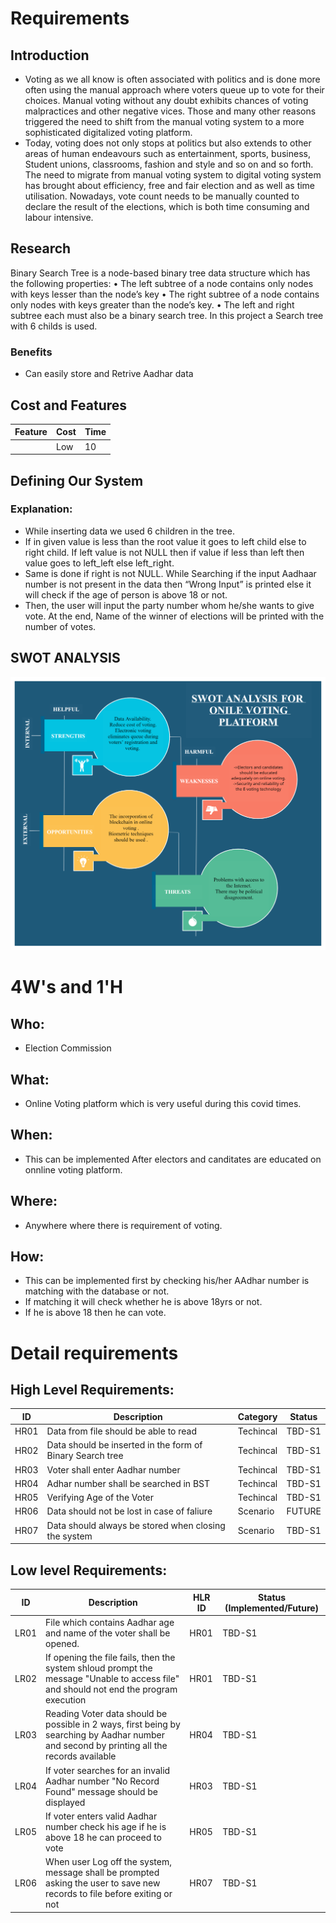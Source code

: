 # Requirements
## Introduction
* Voting as we all know is often associated with politics and is done more often using the manual approach where voters queue up to vote for their choices. Manual voting without any doubt exhibits chances of voting malpractices and other negative vices. Those and many other reasons triggered the need to shift from the manual voting system to a more sophisticated digitalized voting platform. 
* Today, voting does not only stops at politics but also extends to other areas of human endeavours such as entertainment, sports, business, Student unions, classrooms, fashion and style and so on and so forth. The need to migrate from manual voting system to digital voting system has brought about efficiency, free and fair election and as well as time utilisation. Nowadays, vote count needs to be manually counted to declare the result of the elections, which is both time consuming and labour intensive. 

## Research
Binary Search Tree is a node-based binary tree data structure which has the following properties: 
• The left subtree of a node contains only nodes with keys lesser than the node’s key 
• The right subtree of a node contains only nodes with keys greater than the node’s key. 
• The left and right subtree each must also be a binary search tree. In this project a Search tree with 6 childs is used. 


### Benefits
* Can easily store and Retrive Aadhar data 
## Cost and Features
Feature | Cost | Time
| ----- | ----- | ----- |
|       |   Low | 10    |


## Defining Our System
### Explanation:
* While inserting data we used 6 children in the tree. 
* If in given value is less than the root value it goes to left child else to right   child. If left value is not NULL then if value if less than left then value goes to left_left else left_right.
* Same is done if right is not NULL. While Searching if the input Aadhaar number is not present in the data then “Wrong Input” is printed else it will check if the age of person is above 18 or not. 
* Then, the user will input the party number whom he/she wants to give vote. At the end, Name of the winner of elections will be printed with the number of votes.
 


## SWOT ANALYSIS
![SWOT Analysis](1_Requirement\SWOT.png)

# 4W&#39;s and 1&#39;H

## Who:
* Election Commission 

## What:
* Online Voting platform which is very useful during this covid times.

## When:
* This can be implemented After electors and canditates are educated on onnline voting platform.

## Where:
* Anywhere where there is requirement of voting.

## How:
* This can be implemented first by checking his/her AAdhar number is matching with the database or not.
* If matching it will check whether he is above 18yrs or not.
* If he is above 18 then he can vote.

# Detail requirements
## High Level Requirements: 
| ID | Description | Category | Status | 
| ----- | ----- | ------- | ---------|
| HR01 | Data from file should be able to read | Techincal | TBD-S1 | 
| HR02 | Data should be inserted in the form of Binary Search tree| Techincal | TBD-S1 |
| HR03 | Voter shall enter Aadhar number  | Techincal | TBD-S1 |
| HR04 | Adhar number shall be searched in BST | Techincal | TBD-S1 |
| HR05 | Verifying Age of the Voter | Techincal | TBD-S1 |
| HR06 | Data should not be lost in case of faliure | Scenario | FUTURE |
| HR07 | Data should always be stored when closing the system | Scenario | TBD-S1 |
##  Low level Requirements:
 
| ID | Description | HLR ID | Status (Implemented/Future) |
| ------ | --------- | ------ | ----- |
| LR01 | File which contains Aadhar age and name of the voter shall be opened. | HR01 | TBD-S1 |
| LR02 | If opening the file fails, then the system shloud prompt the message "Unable to access file" and should not end the program execution | HR01 | TBD-S1 |
| LR03 | Reading Voter data should be possible in 2 ways, first being by searching by Aadhar number and second by printing all the records available | HR04 | TBD-S1 |
| LR04 | If voter searches for an invalid Aadhar number "No Record Found" message should be displayed | HR03 | TBD-S1 |
| LR05 | If voter enters valid Aadhar number check his age if he is above 18 he can proceed to vote | HR05 | TBD-S1 |
| LR06 | When user Log off the system, message shall be prompted asking the user to save new records to file before exiting or not | HR07 | TBD-S1 |
